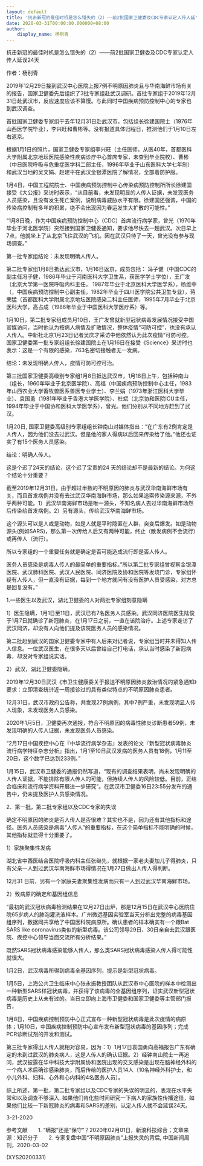 ```yaml
---
layout: default
title: '抗击新冠的最佳时机是怎么错失的（2）——前2批国家卫健委及CDC专家认定人传人延'
date: 2020-03-31T00:00:00.000000+08:00
author:
    display_name: 杨别青
---
```


抗击新冠的最佳时机是怎么错失的（2）——前2批国家卫健委及CDC专家认定人传人延误24天

作者：杨别青

2019年12月29日接到武汉中心医院上报7例不明原因肺炎且与华南海鲜市场有关的报告，国家卫健委先后组织了3批专家组赴武汉调研。首批专家组于2019年12月31日赴武汉市，反应速度应该不算慢。与此同时中国疾病预防控制中心的专家也到武汉调查。

首批国家卫健委专家组于去年12月31日赴武汉市，包括组长徐建国院士（1976年山西医学院毕业），李兴旺和曹彬等。没有报道具体归程日，推测他们于1月10日左右返京。

根据1月1日的照片，国家卫健委专家组李兴旺（主任医师。从医40年，首都医科大学附属北京地坛医院感染性疾病诊疗中心首席专家，未查到毕业院校）、曹彬（中日医院呼吸与危重症医学科二部主任，1996年毕业于山东医科大学七年制）和武汉当地的吴文娟、赵建平在武汉金银潭医院了解情况，全部着防护服。

1月4日，中国工程院院士、中国疾病预防控制中心传染病预防控制所所长徐建国接受《大公报》采访时表示，“从目前看，未发现明显的人传人证据，未发现医务人员感染，且没有发生死亡案例，说明病毒威胁水平有限。徐建国还强调，中国的传染病控制有多年的积累，绝不会出现因为春运发生大扩散的可能性。”

“1月8日晚，作为中国疾病预防控制中心（CDC）首席流行病学家，曾光（1970年毕业于河北医学院）突然接到国家卫健委通知，要求他尽快去一趟武汉。次日早上7点，他就坐上了从北京飞往武汉的飞机。因在武汉只待了一天，曾光没有参与现场调查。”

第一批专家组结论：未发现明确人传人。

第二批专家组1月8日抵达武汉市，1月16日返京，成员包括： 冯子健（中国CDC的副主任冯子健，1986年毕业于河南医科大学卫生系，获医学学士学位），王广发（北京大学第一医院呼吸内科主任， 1987年毕业于北京医科大学医学系），杨维中（，中国疾病预防控制中心副主任，1982年毕业于四川医学院公共卫生专业），蒋荣猛（首都医科大学附属北京地坛医院感染二科主任医师，1995年7月毕业于北京医科大学，高占成（1986年毕业于中国医科大学医疗系）等。

1月10日，第二批专家组成员月10日，王广发曾就新型冠状病毒发展情况接受中国官媒访问，当时他认为按病人病情及扩散情况，整体疫情“可防可控”，也没有承认人传人。中新社北京1月23日记者吴庆才采访中他依然认为此次疫情“可防可控。国家卫健委第一批专家组组长徐建国院士在1月16日在接受《Science》采访时也表示：这是一个有限的感染，763名密切接触者无一发病。

结论：未发现明确人传人，疫情可防可控可治。

第三批国家卫健委高级别专家组1月8日抵达武汉市，1月18日上午，包括钟南山（组长，1960年毕业于北京医学院）、高福（中国疾病预防控制中心主任，1983年山西农业大学畜牧兽医系兽医专业学士）、李兰娟（1973年浙江医科大学毕业）、袁国勇（1981年毕业于香港大学医学院）、杜斌（北京协和医院ICU主任， 1994年毕业于中国协和医科大学医学系），曾光。他们分别从不同地方赶到了武汉。

1月20日, 国家卫健委高级别专家组组长钟南山对媒体指出：“在广东有2例肯定是人传人，因为他们没去过武汉。但是他的家人得病以后回来传染给了他。”他还也证实了有15个医务人员感染。

结论：明确人传人。

这是个迟了24天的结论，这个迟了宝贵的24 天的结论却不是最新的结论。为何这个结论十分重要？

截至2019年12月31日，由于超过半数的不明原因的肺炎与武汉华南海鲜市场有关，而且首发病例并没有去过武汉华南海鲜市场，那么如果追索传染源来源，不外乎两种可能。1）武汉华南海鲜市场是唯一源头，不知名病人去过华南海鲜市场然后传染给首发病例。2）另有源头，传给武汉华南海鲜市场。

这个源头可以是人或是动物，如是人就是平时隐匿在人群，突变后爆发。如是动物源头(例如SARS)，那么第一次传给人后又有两种可能，终止（散发病例不会流行）或再传人（流行）。

所以专家组的一个重要任务就是确定是否可能造成流行即是否人传人。

医务人员感染是病毒人传人的最简单的重要指标。”所以第二批专家组曾视察金银潭医院、武汉肺科医院、武汉人民医院、同济医院及协和医院等发烧门诊，专家组怀疑有人传人，但一直没有证据，每到一个地方就问有没有医护人员受感染，对方总是回复没有。”

1.一些医生以及武汉，湖北卫健委的人对两批专家组刻意隐瞒

1）医生隐瞒，1月1日至11日，武汉已有7名医务人员感染。武汉同济医院医生陆俊于1月7日就确诊了新冠肺炎，在1月17日之前，一直在该院治疗。上述专家走访了武汉同济，却没有人向他们提及该院医务人员的感染情况。

第二批赶到武汉的国家卫健委专家中有人后来对记者说，专家组当时并未得知人传人信息。一位武汉医生，在很多天以后曾给自己打电话，承认当时感染了新冠病毒，却没对专家组说实话。

2）武汉，湖北卫健委隐瞒，

2019年12月30日武汉《市卫生健康委关于报送不明原因肺炎救治情况的紧急通知》要求：立即清查统计近一周接诊过的具有类似特点的不明原因肺炎患者。

12月31日，武汉市政府公告称，共发现27例病例，其中7例严重，未发现明显人传人现象，未发现医务人员感染。

2020年1月5日，卫健委再次通报，符合不明原因的病毒性肺炎诊断患者59例，未发现明确的人传人证据，未发现医务人员感染。

“2月17日中国疾控中心在『中华流行病学杂志』发表的论文『新型冠状病毒肺炎流行病学特征杂志分析』指出，1月1至10日武汉发病的医务人员有18例，1月11至20日，这个数字已达到233例。”

1月15日，武汉市卫健委的通报仍然写道，“现有的调查结果表明，尚未发现明确的人传人证据，不能排除有限人传人的可能，但持续人传人的风险较低。目前，正结合临床和流行病学资料开展进一步研究”。在武汉市卫健委16日23:55分发布的通告中，仍未提及医护人员感染情况。

2．第一批，第二批专家组以及CDC专家的失误

确定不明原因的肺炎是否人传人是否很难？其实也不是，因为还有其他指标和途径。医务人员感染是病毒“人传人”的重要指标，在这个简单指标不能明确的时候，其他指标就显得十分重要了。

1）家族聚集性发病

湖北省中西医结合医院呼吸内科主任张继先，就根据一家老夫妻加儿子得肺炎，只有父亲一人到过武汉华南海鲜市场得情况在1月27日做出人传人得判断。

12月31 日前，另有一个家庭夫妻聚集性发病而只有一人到过武汉华南海鲜市场。

2）致病原的确定和基因组信息

“最初的武汉冠状病毒检测结果在12月27日出炉，那是12月15日在武汉中心医院住院65岁病人的肺泡灌洗液样本。广州微远基因实验室当天分析出完整的病毒基因组序列，数据同共享给了中国医科院病原所。确认患者的样本确实有一个跟Bat SARS like coronavirus类似的新型病毒。该公司领导29日、30日亲自去武汉跟医院、疾控中心领导当面交流所有分析结果。”

既然SARS冠状病毒感染能够人传人，那么类SARS冠状病毒感染人传人得可能性就很大。

1月2日，武汉病毒所得到病毒全基因序列，提示是新型冠状病毒。

1月5日，上海公共卫生临床中心张永振教授团队从武汉市中心医院的样本中检测出一种新型SARS样冠状病毒，并获得了该病毒的全基因组序列，证实武汉新型冠状病毒是历史上从未有过的。当日立即向上海市卫健委和国家卫健委等主管部门报告，

1月8日，中国疾病控制预防中心正式宣布一种新型冠状病毒是此次疫情的病原体；1月10日，中国疾病控制预防中心宣布发布新型冠状病毒的基因序列；完成PCR诊断试剂的开发和测试。

第三批专家得出人传人就相对容易，因为：1）1月17日袁国勇向高福报告广东有确定的未到过武汉的肺炎病人，这是人传人的确认证据。2）经钟南山院士一再追问，武汉披露在华中科技大学附属协和医院出现的交叉感染是出现在脑神经外科的一个病人术后确诊感染肺炎，而后传给的医护人员14人（10名神经外科护士，和小儿外科、妇科、心外和心内科的4名医务人员）。

综上所述，第一批，第二批专家组以及CDC专家的失误的明显的，表现在水平失常和以及调查不够深入. 如果他们肯化些时间研究一下病人的家族性传播途径，如果他们比较一下新冠肺炎的病毒和SARS的差别，认定人传人就不会延误24天。

3-21-2020

参考文献　　1. “瞒报”还是“保守”？2020年02月01日，新浪科技综合；文章来源：知识分子　　2. 专家复盘中国“不明原因肺炎”上报失灵的背后, 中国新闻周刊，2020-03-02

(XYS20200331)

